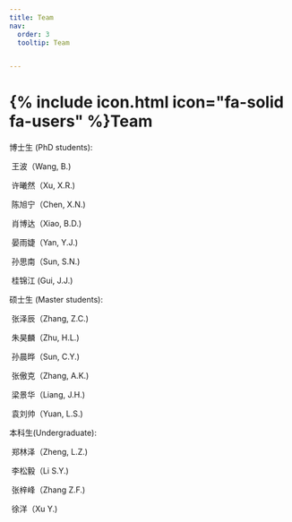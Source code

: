 ```yaml
---
title: Team
nav:
  order: 3
  tooltip: Team


---
```


# {% include icon.html icon="fa-solid fa-users" %}Team

博士生 (PhD students):

​	王波（Wang, B.)

​	许曦然（Xu, X.R.)

​	陈旭宁（Chen, X.N.)

​	肖博达（Xiao, B.D.)

​	晏雨婕（Yan, Y.J.)

​	孙思南（Sun, S.N.)

​	桂锦江 (Gui, J.J.)


硕士生 (Master students):

​	张泽辰（Zhang, Z.C.)

​	朱昊麟（Zhu, H.L.)

​	孙晨晔（Sun, C.Y.)

​	张傲克（Zhang, A.K.)

​	梁景华（Liang, J.H.)

​	袁刘帅（Yuan, L.S.)

本科生(Undergraduate):

​	郑林泽（Zheng, L.Z.)

​	李松毅（Li S.Y.)

​	张梓峰（Zhang Z.F.)

​	徐洋（Xu Y.)
